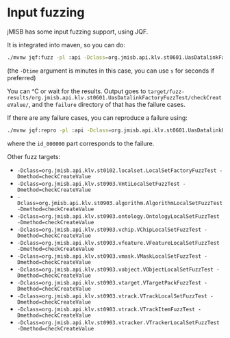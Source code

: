 Input fuzzing
=============

jMISB has some input fuzzing support, using JQF.

It is integrated into maven, so you can do:

``` sh
./mvnw jqf:fuzz -pl :api -Dclass=org.jmisb.api.klv.st0601.UasDatalinkFactoryFuzzTest -Dmethod=checkCreateValue -Dtime=25m
```

(the `-Dtime` argument is minutes in this case, you can use `s` for seconds if preferred)

You can ^C or wait for the results.
Output goes to `target/fuzz-results/org.jmisb.api.klv.st0601.UasDatalinkFactoryFuzzTest/checkCreateValue/`, and
the `failure` directory of that has the failure cases.

If there are any failure cases, you can reproduce a failure using:

``` sh
./mvnw jqf:repro -pl :api -Dclass=org.jmisb.api.klv.st0601.UasDatalinkFactoryFuzzTest -Dmethod=checkCreateValue -Dinput=api/target/fuzz-results/org.jmisb.api.klv.st0601.UasDatalinkFactoryFuzzTest/checkCreateValue/failures/id_000000 -DprintArgs
```

where the `id_000000` part corresponds to the failure.

Other fuzz targets:

- `-Dclass=org.jmisb.api.klv.st0102.localset.LocalSetFactoryFuzzTest -Dmethod=checkCreateValue`
- `-Dclass=org.jmisb.api.klv.st0903.VmtiLocalSetFuzzTest -Dmethod=checkCreateValue`
- `-Dclass=org.jmisb.api.klv.st0903.algorithm.AlgorithmLocalSetFuzzTest -Dmethod=checkCreateValue`
- `-Dclass=org.jmisb.api.klv.st0903.ontology.OntologyLocalSetFuzzTest -Dmethod=checkCreateValue`
- `-Dclass=org.jmisb.api.klv.st0903.vchip.VChipLocalSetFuzzTest -Dmethod=checkCreateValue`
- `-Dclass=org.jmisb.api.klv.st0903.vfeature.VFeatureLocalSetFuzzTest -Dmethod=checkCreateValue`
- `-Dclass=org.jmisb.api.klv.st0903.vmask.VMaskLocalSetFuzzTest -Dmethod=checkCreateValue`
- `-Dclass=org.jmisb.api.klv.st0903.vobject.VObjectLocalSetFuzzTest -Dmethod=checkCreateValue`
- `-Dclass=org.jmisb.api.klv.st0903.vtarget.VTargetPackFuzzTest -Dmethod=checkCreateValue`
- `-Dclass=org.jmisb.api.klv.st0903.vtrack.VTrackLocalSetFuzzTest -Dmethod=checkCreateValue`
- `-Dclass=org.jmisb.api.klv.st0903.vtrack.VTrackItemFuzzTest -Dmethod=checkCreateValue`
- `-Dclass=org.jmisb.api.klv.st0903.vtracker.VTrackerLocalSetFuzzTest -Dmethod=checkCreateValue`
